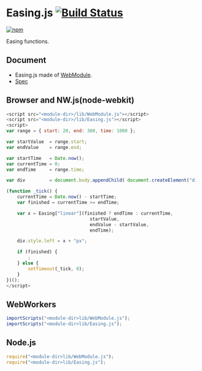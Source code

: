 # Easing.js [![Build Status](https://travis-ci.org/uupaa/Easing.js.svg)](https://travis-ci.org/uupaa/Easing.js)

[![npm](https://nodei.co/npm/uupaa.easing.js.svg?downloads=true&stars=true)](https://nodei.co/npm/uupaa.easing.js/)

Easing functions.

## Document

- Easing.js made of [WebModule](https://github.com/uupaa/WebModule).
- [Spec](https://github.com/uupaa/Easing.js/wiki/Easing)

## Browser and NW.js(node-webkit)

```js
<script src="<module-dir>/lib/WebModule.js"></script>
<script src="<module-dir>/lib/Easing.js"></script>
<script>
var range = { start: 20, end: 300, time: 1000 };

var startValue  = range.start;
var endValue    = range.end;

var startTime   = Date.now();
var currentTime = 0;
var endTime     = range.time;

var div         = document.body.appendChild( document.createElement("div") );

(function _tick() {
    currentTime = Date.now() - startTime;
    var finished = currentTime >= endTime;

    var x = Easing["linear"](finished ? endTime : currentTime,
                               startValue,
                               endValue - startValue,
                               endTime);

    div.style.left = x + "px";

    if (finished) {
        ;
    } else {
        setTimeout(_tick, 0);
    }
})();
</script>
```

## WebWorkers

```js
importScripts("<module-dir>lib/WebModule.js");
importScripts("<module-dir>lib/Easing.js");

```

## Node.js

```js
require("<module-dir>lib/WebModule.js");
require("<module-dir>lib/Easing.js");

```

